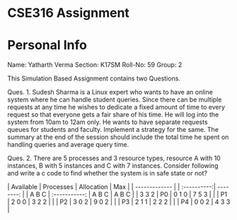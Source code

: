 # CSE316 Assignment

# Personal Info
Name: Yatharth Verma
Section: K17SM
Roll-No: 59
Group: 2

This Simulation Based Assignment contains two Questions.

Ques. 1. Sudesh Sharma is a Linux expert who wants to have an online system where he can handle student queries. Since there can be multiple requests at any time he wishes to dedicate a fixed amount of time to every request so that everyone gets a fair share of his time. He will log into the system from 10am to 12am only.  He wants to have separate requests queues for students and faculty. Implement a strategy for the same. The summary at the end of the session should include the total time he spent on handling queries and average query time.

Ques. 2. There are 5 processes and 3 resource types, resource A with 10 instances, B with 5 instances and C with 7 instances. Consider following and write a c code to find whether the system is in safe state or not?


| Available     | Processes     | Allocation  |   Max     |
| ------------- |				| :----------:| --------: |
| A  B  C       | :-----------: | A   B   C	  | A   B   C |
| 3  3  2       | P0            | 0	  1	  0	  |	7	5	3 |
|               | P1            | 2	  0	  0	  |	3	2	2 |
|               | P2            | 3	  0	  2	  |	9	0	2 |
|               | P3            | 2	  1	  1	  |	2	2	2 |
|               | P4            | 0	  0	  2	  |	4	3	3 |
